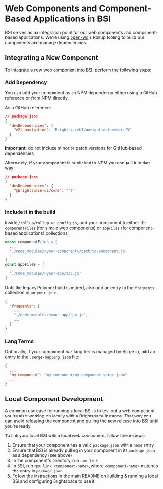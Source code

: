 # Web Components and Component-Based Applications in BSI

BSI serves as an integration point for our web components and component-based applications. We're using [open-wc](https://open-wc.org/)'s Rollup tooling to build our components and manage dependencies.

## Integrating a New Component

To integrate a new web component into BSI, perform the following steps:

### Add Dependency

You can add your component as an NPM dependency either using a GitHub reference or from NPM directly.

As a GitHub reference:

```json
// package.json
{
  "devDependencies": {
    "d2l-navigation": "BrightspaceUI/navigation#semver:^3"
  }
}
```

**Important**: do not include minor or patch versions for GitHub-based dependencies

Alternately, if your component is published to NPM you can pull it in that way:

```json
// package.json
{
  "devDependencies": {
    "@brightspace-ui/core": "^1"
  }
}
```

### Include it in the build

Inside `/rollup/rollup-wc.config.js`, add your component to either the `componentFiles` (for simple web components) or `appFiles` (for component-based applications) collections.

```javascript
const componentFiles = [
  ...
  './node_modules/<your-component>/path/to/component.js,
  ...
]
const appFiles = [
  ...
  './node_modules/<your-app/app.js'
]
```

Until the legacy Polymer build is retired, also add an entry to the `fragments` collection in `polymer.json`:

```json
{
  "fragments": [
    ...
    "./node_modules/<your-app/app.js",
    ...
  ]
}
```

### Lang Terms

Optionally, if your component has lang terms managed by Serge.io, add an entry to the `.serge-mapping.json` file:

```json
{
  ...
  "my-component": "my-component/my-component.serge.json"
  ...
}
```

## Local Component Development

A common use case for running a local BSI is to test out a web component you're also working on locally with a Brightspace instance. That way you can avoid releasing the component and pulling the new release into BSI until you're ready.

To link your local BSI with a local web component, follow these steps:
1. Ensure that your component has a valid `package.json` with a `name` entry
2. Ensure that BSI is already pulling in your component in its `package.json` as a dependency (see above)
3. In the component's directory, run `npm link`
4. In BSI, run `npm link <component-name>`, where `<component-name>` matches the entry in `package.json`
5. Follow the instructions in the [main README](../README.md) on building & running a local BSI and configuring Brightspace to use it